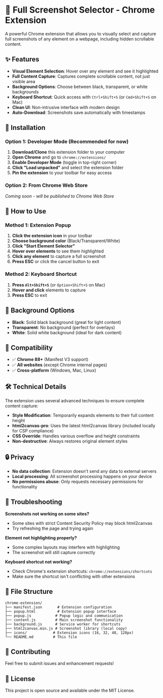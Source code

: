 # 📸 Full Screenshot Selector - Chrome Extension

A powerful Chrome extension that allows you to visually select and capture full screenshots of any element on a webpage, including hidden scrollable content.

## ✨ Features

- **Visual Element Selection**: Hover over any element and see it highlighted
- **Full Content Capture**: Captures complete scrollable content, not just visible area
- **Background Options**: Choose between black, transparent, or white backgrounds
- **Keyboard Shortcut**: Quick access with `Ctrl+Shift+S` (or `Cmd+Shift+S` on Mac)
- **Clean UI**: Non-intrusive interface with modern design
- **Auto-Download**: Screenshots save automatically with timestamps

## 🚀 Installation

### Option 1: Developer Mode (Recommended for now)

1. **Download/Clone** this extension folder to your computer
2. **Open Chrome** and go to `chrome://extensions/`
3. **Enable Developer Mode** (toggle in top-right corner)
4. **Click "Load unpacked"** and select the extension folder
5. **Pin the extension** to your toolbar for easy access

### Option 2: From Chrome Web Store
*Coming soon - will be published to Chrome Web Store*

## 🎯 How to Use

### Method 1: Extension Popup
1. **Click the extension icon** in your toolbar
2. **Choose background color** (Black/Transparent/White)
3. **Click "Start Element Selector"**
4. **Hover over elements** to see them highlighted
5. **Click any element** to capture a full screenshot
6. **Press ESC** or click the cancel button to exit

### Method 2: Keyboard Shortcut
1. **Press `Alt+Shift+S`** (or `Option+Shift+S` on Mac)
2. **Hover and click** elements to capture
3. **Press ESC** to exit

## 🔧 Background Options

- **Black**: Solid black background (great for light content)
- **Transparent**: No background (perfect for overlays)
- **White**: Solid white background (ideal for dark content)

## 📱 Compatibility

- ✅ **Chrome 88+** (Manifest V3 support)
- ✅ **All websites** (except Chrome internal pages)
- ✅ **Cross-platform** (Windows, Mac, Linux)

## 🛠️ Technical Details

The extension uses several advanced techniques to ensure complete content capture:

- **Style Modification**: Temporarily expands elements to their full content height
- **html2canvas-pro**: Uses the latest html2canvas library (included locally for CSP compliance)
- **CSS Override**: Handles various overflow and height constraints
- **Non-destructive**: Always restores original element styles

## 🔒 Privacy

- **No data collection**: Extension doesn't send any data to external servers
- **Local processing**: All screenshot processing happens on your device
- **No permissions abuse**: Only requests necessary permissions for functionality

## 🐛 Troubleshooting

**Screenshots not working on some sites?**
- Some sites with strict Content Security Policy may block html2canvas
- Try refreshing the page and trying again

**Element not highlighting properly?**
- Some complex layouts may interfere with highlighting
- The screenshot will still capture correctly

**Keyboard shortcut not working?**
- Check Chrome's extension shortcuts: `chrome://extensions/shortcuts`
- Make sure the shortcut isn't conflicting with other extensions

## 📄 File Structure

```
chrome-extension/
├── manifest.json       # Extension configuration
├── popup.html          # Extension popup interface
├── popup.js           # Popup logic and communication
├── content.js         # Main screenshot functionality
├── background.js      # Service worker for shortcuts
├── html2canvas.min.js # Screenshot library (local copy)
├── icons/            # Extension icons (16, 32, 48, 128px)
└── README.md         # This file
```

## 🤝 Contributing

Feel free to submit issues and enhancement requests!

## 📜 License

This project is open source and available under the MIT License.